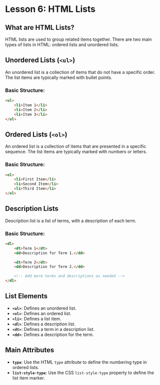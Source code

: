 # **Lesson 6: HTML Lists**

## **What are HTML Lists?**

HTML lists are used to group related items together. There are two main types of lists in HTML: ordered lists and unordered lists.

## **Unordered Lists (`<ul>`)**

An unordered list is a collection of items that do not have a specific order. The list items are typically marked with bullet points.

### **Basic Structure:**
```html
<ul>
    <li>Item 1</li>
    <li>Item 2</li>
    <li>Item 3</li>
</ul>
```
## **Ordered Lists (`<ol>`)**

An ordered list is a collection of items that are presented in a specific sequence. The list items are typically marked with numbers or letters.

### **Basic Structure:**
```html
<ol>
    <li>First Item</li>
    <li>Second Item</li>
    <li>Third Item</li>
</ol>
```

## **Description Lists**

Description list is a list of terms, with a description of each term.

### **Basic Structure:**
```html
<dl>
    <dt>Term 1</dt>
    <dd>Description for Term 1.</dd>
    
    <dt>Term 2</dt>
    <dd>Description for Term 2.</dd>
    
    <!-- Add more terms and descriptions as needed -->
</dl>
```
## **List Elements**

-   **`<ul>`**: Defines an unordered list.
-   **`<ol>`**: Defines an ordered list.
-   **`<li>`**: Defines a list item.
-   **`<dl>`**: Defines a description list.
-   **`<dt>`**: Defines a term in a description list.
-   **`<dd>`**: Defines a description for the term.

## **Main Attributes**

-   **`type`**: Use the HTML `type` attribute to define the numbering type in ordered lists.
-   **`list-style-type`**: Use the CSS `list-style-type` property to define the list item marker.
<!--stackedit_data:
eyJoaXN0b3J5IjpbLTc5NDQzNzM3MCwtMTE2ODg2NjAwMiwtMT
QyOTYwNjM1OSwxMTIxMTg4ODk4LC03MTg3Mzk3NDEsNjQ1MDQz
NTEzXX0=
-->